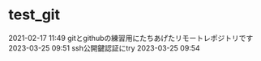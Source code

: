 # test_git

2021-02-17 11:49 gitとgithubの練習用にたちあげたリモートレポジトリです
2023-03-25 09:51 ssh公開鍵認証にtry
2023-03-25 09:54 
